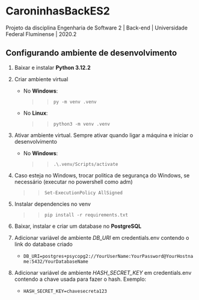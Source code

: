 # CaroninhasBackES2

Projeto da disciplina Engenharia de Software 2 | Back-end | Universidade Federal Fluminense | 2020.2

## Configurando ambiente de desenvolvimento

1. Baixar e instalar **Python 3.12.2**

2. Criar ambiente virtual
	- No **Windows**:
		>> `py -m venv .venv`
		
	- No **Linux**:
		>> `python3 -m venv .venv`

3. Ativar ambiente virtual. Sempre ativar quando ligar a máquina e iniciar o desenvolvimento

	- No **Windows**:
		>> `.\.venv/Scripts/activate`

4. Caso esteja no Windows, trocar politica de segurança do Windows, se necessário (executar no powershell como adm)
	>> `Set-ExecutionPolicy AllSigned`

5. Instalar dependencies no venv
	>> `pip install -r requirements.txt`

6. Baixar, instalar e criar um database no **PostgreSQL**

7. Adicionar variável de ambiente *DB_URI* em credentials.env contendo o link do database criado
	- `DB_URI=postgres+psycopg2://YourUserName:YourPassword@YourHostname:5432/YourDatabaseName`

8. Adicionar variável de ambiente *HASH_SECRET_KEY* em credentials.env contendo a chave usada para fazer o hash. Exemplo:
	- `HASH_SECRET_KEY=chavesecreta123`